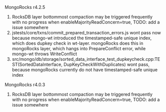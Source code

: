 MongoRocks r4.2.5
1) RocksDB layer bottommost compaction may be triggered frequently with no progress when enableMajorityReadConcern=true, TODO: add a issue somewhere
2) jstests/core/txns/commit_prepared_transaction_errors.js wont pass now because mongo-wt introduced the timestamped-safe unique index, which does dupkey check in wt-layer. mongoRocks does this in mongoRocks layer, which hangs into PrepareConflict error, while mongo-wt throws WriteConflict
3) src/mongo/db/storage/sorted_data_interface_test_dupkeycheck.cpp:TEST(SortedDataInterface, DupKeyCheckWithDuplicates) wont pass, because mongoRocks currently do not have timestamped-safe unique index

MongoRocks r4.0.3
1) RocksDB layer bottommost compaction may be triggered frequently with no progress when enableMajorityReadConcern=true, TODO: add a issue somewhere
